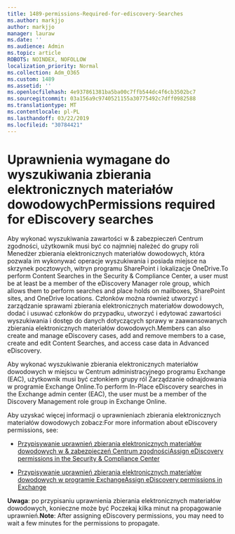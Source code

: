 ```yaml
---
title: 1489-permissions-Required-for-ediscovery-Searches
ms.author: markjjo
author: markjjo
manager: lauraw
ms.date: ''
ms.audience: Admin
ms.topic: article
ROBOTS: NOINDEX, NOFOLLOW
localization_priority: Normal
ms.collection: Adm_O365
ms.custom: 1489
ms.assetid: ''
ms.openlocfilehash: 4e937861381ba5ba00c7ffb544dc4f6cb3502bc7
ms.sourcegitcommit: 03a156a9c9740521155a30775492c7dff0982588
ms.translationtype: MT
ms.contentlocale: pl-PL
ms.lasthandoff: 03/22/2019
ms.locfileid: "30784421"
---
```

# <a name="permissions-required-for-ediscovery-searches"></a><span data-ttu-id="59595-102">Uprawnienia wymagane do wyszukiwania zbierania elektronicznych materiałów dowodowych</span><span class="sxs-lookup"><span data-stu-id="59595-102">Permissions required for eDiscovery searches</span></span>

<span data-ttu-id="59595-103">Aby wykonać wyszukiwania zawartości w & zabezpieczeń Centrum zgodności, użytkownik musi być co najmniej należeć do grupy roli Menedżer zbierania elektronicznych materiałów dowodowych, która pozwala im wykonywać operacje wyszukiwania i posiada miejsce na skrzynek pocztowych, witryn programu SharePoint i lokalizacje OneDrive.</span><span class="sxs-lookup"><span data-stu-id="59595-103">To perform Content Searches in the Security & Compliance Center, a user must be at least be a member of the eDiscovery Manager role group, which allows them to perform searches and place holds on mailboxes, SharePoint sites, and OneDrive locations.</span></span> <span data-ttu-id="59595-104">Członków można również utworzyć i zarządzanie sprawami zbierania elektronicznych materiałów dowodowych, dodać i usuwać członków do przypadku, utworzyć i edytować zawartości wyszukiwania i dostęp do danych dotyczących sprawy w zaawansowanych zbierania elektronicznych materiałów dowodowych.</span><span class="sxs-lookup"><span data-stu-id="59595-104">Members can also create and manage eDiscovery cases, add and remove members to a case, create and edit Content Searches, and access case data in Advanced eDiscovery.</span></span>

<span data-ttu-id="59595-105">Aby wykonać wyszukiwanie zbierania elektronicznych materiałów dowodowych w miejscu w Centrum administracyjnego programu Exchange (EAC), użytkownik musi być członkiem grupy ról Zarządzanie odnajdowania w programie Exchange Online.</span><span class="sxs-lookup"><span data-stu-id="59595-105">To perform In-Place eDiscovery searches in the Exchange admin center (EAC), the user must be a member of the Discovery Management role group in Exchange Online.</span></span>

<span data-ttu-id="59595-106">Aby uzyskać więcej informacji o uprawnieniach zbierania elektronicznych materiałów dowodowych zobacz:</span><span class="sxs-lookup"><span data-stu-id="59595-106">For more information about eDiscovery permissions, see:</span></span> 

- [<span data-ttu-id="59595-107">Przypisywanie uprawnień zbierania elektronicznych materiałów dowodowych w & zabezpieczeń Centrum zgodności</span><span class="sxs-lookup"><span data-stu-id="59595-107">Assign eDiscovery permissions in the Security & Compliance Center</span></span>](https://docs.microsoft.com/office365/securitycompliance/assign-ediscovery-permissions)

- [<span data-ttu-id="59595-108">Przypisywanie uprawnień zbierania elektronicznych materiałów dowodowych w programie Exchange</span><span class="sxs-lookup"><span data-stu-id="59595-108">Assign eDiscovery permissions in Exchange</span></span>](https://docs.microsoft.com/exchange/security-and-compliance/in-place-ediscovery/assign-ediscovery-permissions)

<span data-ttu-id="59595-109">**Uwaga**: po przypisaniu uprawnienia zbierania elektronicznych materiałów dowodowych, konieczne może być Poczekaj kilka minut na propagowanie uprawnień.</span><span class="sxs-lookup"><span data-stu-id="59595-109">**Note**: After assigning eDiscovery permissions, you may need to wait a few minutes for the permissions to propagate.</span></span>

